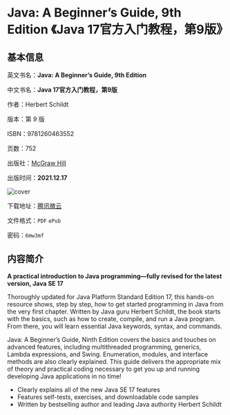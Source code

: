 # Java: A Beginner’s Guide, 9th Edition 《Java 17官方入门教程，第9版》

## 基本信息

英文书名：**Java: A Beginner’s Guide, 9th Edition**

中文书名：**Java 17官方入门教程，第9版**

作者：Herbert Schildt

版本：第 9 版

ISBN：9781260463552

页数：752

出版社：[McGraw Hill](https://www.mhprofessional.com/9781260463552-usa-java-a-beginners-guide-ninth-edition-group)

出版时间：**2021.12.17**

<img :src="$withBase('/images/java_a_beginner’s_guide_9th_edition.jpg')" alt="cover">

下载地址：[腾讯微云](https://share.weiyun.com/AZ372LjY)

文件格式：`PDF` `ePub`

密码：`6mw3mf`

## 内容简介

**A practical introduction to Java programming—fully revised for the latest version, Java SE 17**

Thoroughly updated for Java Platform Standard Edition 17, this hands-on resource shows, step by step, how to get started programming in Java from the very first chapter. Written by Java guru Herbert Schildt, the book starts with the basics, such as how to create, compile, and run a Java program. From there, you will learn essential Java keywords, syntax, and commands.

Java: A Beginner’s Guide, Ninth Edition covers the basics and touches on advanced features, including multithreaded programming, generics, Lambda expressions, and Swing. Enumeration, modules, and interface methods are also clearly explained. This guide delivers the appropriate mix of theory and practical coding necessary to get you up and running developing Java applications in no time!

- Clearly explains all of the new Java SE 17 features
- Features self-tests, exercises, and downloadable code samples
- Written by bestselling author and leading Java authority Herbert Schildt